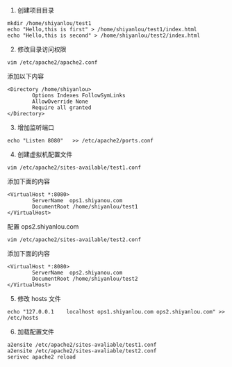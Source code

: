 1. 创建项目目录

```
mkdir /home/shiyanlou/test1
echo "Hello,this is first" > /home/shiyanlou/test1/index.html
echo "Hello,this is second" > /home/shiyanlou/test2/index.html
```

2. 修改目录访问权限

```
vim /etc/apache2/apache2.conf
```

添加以下内容

```
<Directory /home/shiyanlou>
        Options Indexes FollowSymLinks
        AllowOverride None
        Require all granted
</Directory>
```

3. 增加监听端口

```
echo "Listen 8080"   >> /etc/apache2/ports.conf
```

4. 创建虚拟机配置文件

```
vim /etc/apache2/sites-available/test1.conf
```

添加下面的内容

```
<VirtualHost *:8080>
        ServerName  ops1.shiyanou.com
        DocumentRoot /home/shiyanlou/test1
</VirtualHost>
```

配置 ops2.shiyanlou.com

```
vim /etc/apache2/sites-available/test2.conf
```

添加下面的内容

```
<VirtualHost *:8080>
        ServerName  ops2.shiyanou.com
        DocumentRoot /home/shiyanlou/test2
</VirtualHost>
```

5. 修改 hosts 文件

```
echo "127.0.0.1    localhost ops1.shiyanlou.com ops2.shiyanlou.com" >> /etc/hosts
```

6. 加载配置文件

```
a2ensite /etc/apache2/sites-avaliable/test1.conf
a2ensite /etc/apache2/sites-avaliable/test2.conf
serivec apache2 reload
```
